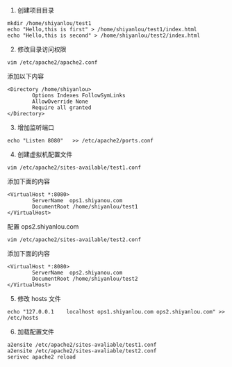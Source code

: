 1. 创建项目目录

```
mkdir /home/shiyanlou/test1
echo "Hello,this is first" > /home/shiyanlou/test1/index.html
echo "Hello,this is second" > /home/shiyanlou/test2/index.html
```

2. 修改目录访问权限

```
vim /etc/apache2/apache2.conf
```

添加以下内容

```
<Directory /home/shiyanlou>
        Options Indexes FollowSymLinks
        AllowOverride None
        Require all granted
</Directory>
```

3. 增加监听端口

```
echo "Listen 8080"   >> /etc/apache2/ports.conf
```

4. 创建虚拟机配置文件

```
vim /etc/apache2/sites-available/test1.conf
```

添加下面的内容

```
<VirtualHost *:8080>
        ServerName  ops1.shiyanou.com
        DocumentRoot /home/shiyanlou/test1
</VirtualHost>
```

配置 ops2.shiyanlou.com

```
vim /etc/apache2/sites-available/test2.conf
```

添加下面的内容

```
<VirtualHost *:8080>
        ServerName  ops2.shiyanou.com
        DocumentRoot /home/shiyanlou/test2
</VirtualHost>
```

5. 修改 hosts 文件

```
echo "127.0.0.1    localhost ops1.shiyanlou.com ops2.shiyanlou.com" >> /etc/hosts
```

6. 加载配置文件

```
a2ensite /etc/apache2/sites-avaliable/test1.conf
a2ensite /etc/apache2/sites-avaliable/test2.conf
serivec apache2 reload
```
